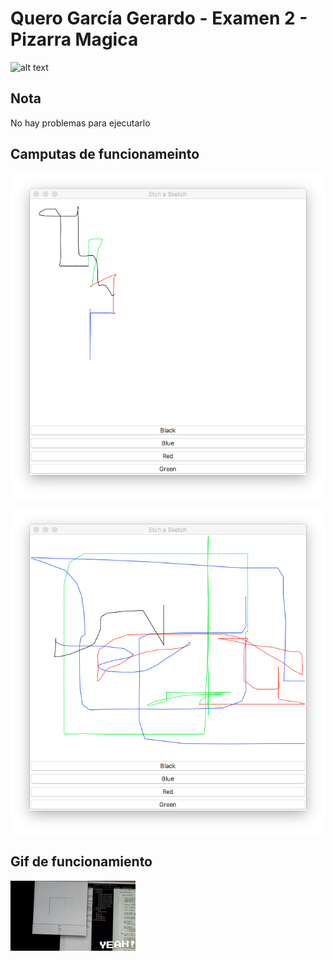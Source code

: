 Quero García Gerardo - Examen 2 - Pizarra Magica
======
![alt text](ReadmeAssets/examen-bob.gif "Examen Bob")

## Nota
No hay problemas para ejecutarlo

## Camputas de funcionameinto

![alt text](ReadmeAssets/Screenshot1.png)

![alt text](ReadmeAssets/Screenshot2.png)

## Gif de funcionamiento
![alt text](ReadmeAssets/Working.gif)
